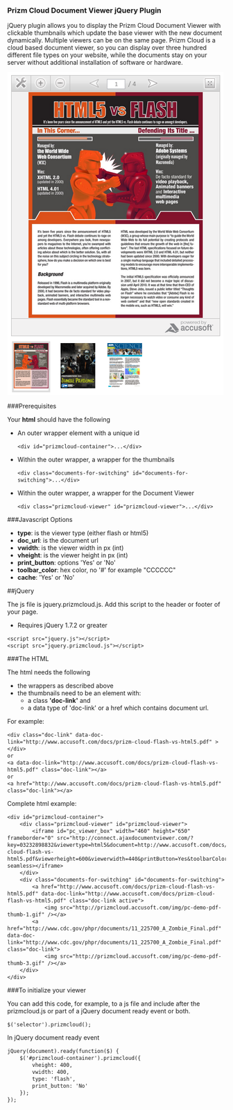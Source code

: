 ### Prizm Cloud Document Viewer jQuery Plugin

jQuery plugin allows you to display the Prizm Cloud Document Viewer with clickable thumbnails which update the base viewer with the new document dynamically. Multiple viewers can be on the same page. Prizm Cloud is a cloud based document viewer, so you can display over three hundred different file types on your website, while the documents stay on your server without additional installation of software or hardware.

![PrizmCloud Visual Example](PrizmCloud_Demo_for_Js.png "Prizm Cloud Visual Example")

###Prerequisites

Your **html** should have the following

* An outer wrapper element with a unique id
	```
	<div id="prizmcloud-container">...</div>
	```
* Within the outer wrapper, a wrapper for the thumbnails
	```
	<div class="documents-for-switching" id="documents-for-switching">...</div>
	```
* Within the outer wrapper, a wrapper for the Document Viewer
	```
	<div class="prizmcloud-viewer" id="prizmcloud-viewer">...</div>
	```

###Javascript Options

* **type**: is the viewer type (either flash or html5)
* **doc_url**: is the document url
* **vwidth**: is the viewer width in px (int)
* **vheight**: is the viewer height in px (int)
* **print_button**: options 'Yes' or 'No'
* **toolbar_color**: hex color, no '#' for example "CCCCCC"
* **cache**: 'Yes' or 'No'


##jQuery

The js file is jquery.prizmcloud.js. Add this script to the header or footer of your page.

* Requires jQuery 1.7.2 or greater

```
<script src="jquery.js"></script>
<script src="jquery.prizmcloud.js"></script>
```

###The HTML

The html needs the following

* the wrappers as described above
* the thumbnails need to be an element with:
	* a class **'doc-link'** and 
	* a data type of 'doc-link' or a href which contains document url. 

For example:

```
<div class="doc-link" data-doc-link="http://www.accusoft.com/docs/prizm-cloud-flash-vs-html5.pdf" ></div>
or
<a data-doc-link="http://www.accusoft.com/docs/prizm-cloud-flash-vs-html5.pdf" class="doc-link"></a>
or
<a href="http://www.accusoft.com/docs/prizm-cloud-flash-vs-html5.pdf" class="doc-link"></a>
```

Complete html example:

```
<div id="prizmcloud-container">
    <div class="prizmcloud-viewer" id="prizmcloud-viewer">
        <iframe id="pc_viewer_box" width="460" height="650" frameborder="0" src="http://connect.ajaxdocumentviewer.com/?key=03232898832&viewertype=html5&document=http://www.accusoft.com/docs/prizm-cloud-flash-vs-html5.pdf&viewerheight=600&viewerwidth=440&printButton=Yes&toolbarColor=CCCCCC&cache=yes" seamless></iframe>
    </div>
    <div class="documents-for-switching" id="documents-for-switching"> 
        <a href="http://www.accusoft.com/docs/prizm-cloud-flash-vs-html5.pdf" data-doc-link="http://www.accusoft.com/docs/prizm-cloud-flash-vs-html5.pdf" class="doc-link active">
			<img src="http://prizmcloud.accusoft.com/img/pc-demo-pdf-thumb-1.gif" /></a>
		<a href="http://www.cdc.gov/phpr/documents/11_225700_A_Zombie_Final.pdf" data-doc-link="http://www.cdc.gov/phpr/documents/11_225700_A_Zombie_Final.pdf" class="doc-link">
			<img src="http://prizmcloud.accusoft.com/img/pc-demo-pdf-thumb-3.gif" /></a>
    </div>
</div>
```

###To initialize your viewer

You can add this code, for example, to a js file and include after the prizmcloud.js or part of a jQuery document ready event or both.

```
$('selector').prizmcloud();
```
In jQuery document ready event
```
jQuery(document).ready(function($) {
    $('#prizmcloud-container').prizmcloud({
        vheight: 400,
        vwidth: 400,
        type: 'flash',
        print_button: 'No'
    });
});
```